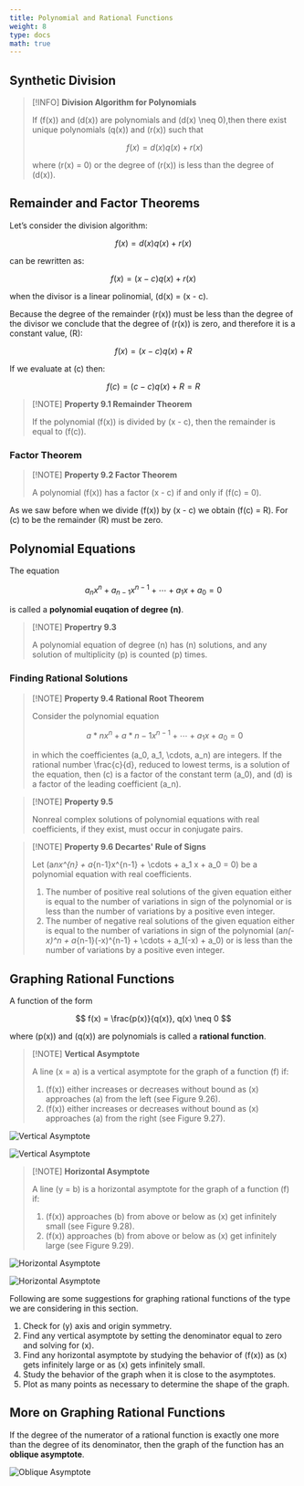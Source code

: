```yaml
---
title: Polynomial and Rational Functions
weight: 8
type: docs
math: true
---
```


## Synthetic Division

> [!INFO] **Division Algorithm for Polynomials**
>
> If \(f(x)\) and \(d(x)\) are polynomials and \(d(x) \neq 0\),then there exist unique polynomials \(q(x)\) and \(r(x)\) such that
>
> $$ f(x) = d(x)q(x) + r(x) $$
>
> where \(r(x) = 0\) or the degree of \(r(x)\) is less than the degree of \(d(x)\).

## Remainder and Factor Theorems

Let’s consider the division algorithm:

$$
f(x) = d(x)q(x) + r(x)
$$

can be rewritten as:

$$
f(x) = (x - c)q(x) + r(x)
$$

when the divisor is a linear polinomial, \(d(x) = (x - c\).

Because the degree of the remainder \(r(x)\) must be less than the degree of the divisor we conclude that the degree of \(r(x)\) is zero, and therefore it is a constant value, \(R\):

$$
f(x) = (x - c)q(x) + R
$$

If we evaluate at \(c\) then:

$$
f(c) = (c - c)q(x) + R = R
$$

> [!NOTE] **Property 9.1 Remainder Theorem**
>
> If the polynomial \(f(x)\) is divided by \(x - c\), then the remainder is equal to \(f(c)\).

### Factor Theorem

> [!NOTE] **Property 9.2 Factor Theorem**
>
> A polynomial \(f(x)\) has a factor \(x - c) if and only if \(f(c) = 0\).

As we saw before when we divide \(f(x)\) by \(x - c\) we obtain \(f(c) = R\). For \(c\) to be the remainder \(R\) must be zero.

## Polynomial Equations

The equation

$$
a_nx^{n} + a_{n-1}x^{n-1} + \cdots + a_1 x + a_0 = 0
$$

is called a **polynomial euqation of degree \(n\)**.

> [!NOTE] **Propertry 9.3**
>
> A polynomial equation of degree \(n\) has \(n\) solutions, and any solution of multiplicity \(p\) is counted \(p\) times.

### Finding Rational Solutions

> [!NOTE] **Property 9.4 Rational Root Theorem**
>
> Consider the polynomial equation
>
> $$ a*nx^{n} + a*{n-1}x^{n-1} + \cdots + a_1 x + a_0 = 0 $$
>
> in which the coefficientes \(a_0, a_1, \cdots, a_n\) are integers. If the rational number \frac{c}{d}, reduced to lowest terms, is a solution of the equation, then \(c\) is a factor of the constant term \(a_0\), and \(d\) is a factor of the leading coefficient \(a_n\).

> [!NOTE] **Property 9.5**
>
> Nonreal complex solutions of polynomial equations with real coefficients, if they exist, must occur in conjugate pairs.

> [!NOTE] **Property 9.6 Decartes' Rule of Signs**
>
> Let \(a*nx^{n} + a*{n-1}x^{n-1} + \cdots + a_1 x + a_0 = 0\) be a polynomial equation with real coefficients.
>
> 1. The number of positive real solutions of the given equation either is equal to the number of variations in sign of the polynomial or is less than the number of variations by a positive even integer.
> 2. The number of negative real solutions of the given equation either is equal to the number of variations in sign of the polynomial \(a*n(-x)^n + a*{n-1}(-x)^{n-1} + \cdots + a_1(-x) + a_0\) or is less than the number of variations by a positive even integer.

## Graphing Rational Functions

A function of the form

$$
f(x) = \frac{p(x)}{q(x)}, q(x) \neq 0
$$

where \(p(x)\) and \(q(x)\) are polynomials is called a **rational function**.

> [!NOTE] **Vertical Asymptote**
>
> A line \(x = a\) is a vertical asymptote for the graph of a function \(f\) if:
>
> 1. \(f(x)\) either increases or decreases without bound as \(x\) approaches \(a\) from the left (see Figure 9.26).
> 2. \(f(x)\) either increases or decreases without bound as \(x\) approaches \(a\) from the right (see Figure 9.27).

![Vertical Asymptote](./assets/vertical_asymptote_1.png)

![Vertical Asymptote](./assets/vertical_asymptote_2.png)

> [!NOTE] **Horizontal Asymptote**
>
> A line \(y = b\) is a horizontal asymptote for the graph of a function \(f\) if:
>
> 1. \(f(x)\) approaches \(b\) from above or below as \(x\) get infinitely small (see Figure 9.28).
> 2. \(f(x)\) approaches \(b\) from above or below as \(x\) get infinitely large (see Figure 9.29).

![Horizontal Asymptote](./assets/horizontal_asymptote_1.png)

![Horizontal Asymptote](./assets/horizontal_asymptote_2.png)

Following are some suggestions for graphing rational functions of the type we are considering in this section.

1. Check for \(y\) axis and origin symmetry.
2. Find any vertical asymptote by setting the denominator equal to zero and solving for \(x\).
3. Find any horizontal asymptote by studying the behavior of \(f(x)\) as \(x\) gets infinitely large or as \(x\) gets infinitely small.
4. Study the behavior of the graph when it is close to the asymptotes.
5. Plot as many points as necessary to determine the shape of the graph.

## More on Graphing Rational Functions

If the degree of the numerator of a rational function is exactly one more than the degree of its denominator, then the graph of the function has an **oblique asymptote**.

![Oblique Asymptote](./assets/oblique_asymptote.png)

